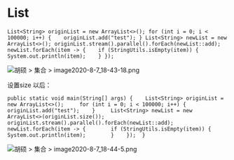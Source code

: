 # List



```
List<String> originList = new ArrayList<>(); for (int i = 0; i < 100000; i++) {    originList.add("test"); } List<String> newList = new ArrayList<>(); originList.stream().parallel().forEach(newList::add); newList.forEach(item -> {    if (StringUtils.isEmpty(item)) {        System.out.println(item);    } });
```

![胡硕 > 集合 > image2020-8-7_18-43-18.png](http://km.vivo.xyz/download/attachments/235730249/image2020-8-7_18-43-18.png?version=1&modificationDate=1596797002000&api=v2)



设置size 以后：



```
public static void main(String[] args) {    List<String> originList = new ArrayList<>();     for (int i = 0; i < 100000; i++) {        originList.add("test");    }     List<String> newList = new ArrayList<>(originList.size());     originList.stream().parallel().forEach(newList::add);     newList.forEach(item -> {        if (StringUtils.isEmpty(item)) {            System.out.println(item);        }    });  }
```



![胡硕 > 集合 > image2020-8-7_18-44-5.png](http://km.vivo.xyz/download/attachments/235730249/image2020-8-7_18-44-5.png?version=1&modificationDate=1596797049000&api=v2)